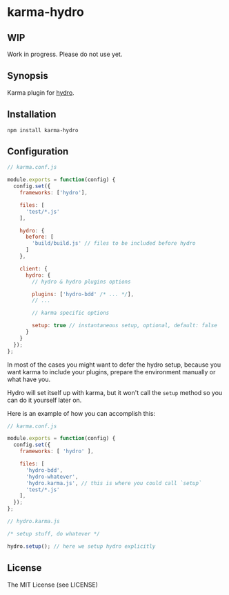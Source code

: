 # karma-hydro

## WIP

Work in progress. Please do not use yet.

## Synopsis

Karma plugin for [hydro](https://github.com/hydrojs/hydro).

## Installation

```
npm install karma-hydro
```

## Configuration

```js
// karma.conf.js

module.exports = function(config) {
  config.set({
    frameworks: ['hydro'],

    files: [
      'test/*.js'
    ],

    hydro: {
      before: [
        'build/build.js' // files to be included before hydro
      ]
    },

    client: {
      hydro: {
        // hydro & hydro plugins options

        plugins: ['hydro-bdd' /* ... */],
        // ...

        // karma specific options

        setup: true // instantaneous setup, optional, default: false
      }
    }
  });
};
```

In most of the cases you might want to defer the hydro setup, because you want karma
to include your plugins, prepare the environment manually or what have you.

Hydro will set itself up with karma, but it won't call the `setup` method so you
can do it yourself later on.

Here is an example of how you can accomplish this:

```js
// karma.conf.js

module.exports = function(config) {
  config.set({
    frameworks: [ 'hydro' ],

    files: [
      'hydro-bdd',
      'hydro-whatever',
      'hydro.karma.js', // this is where you could call `setup`
      'test/*.js'
    ],
  });
};
```

```js
// hydro.karma.js

/* setup stuff, do whatever */

hydro.setup(); // here we setup hydro explicitly
```
## License

The MIT License (see LICENSE)
